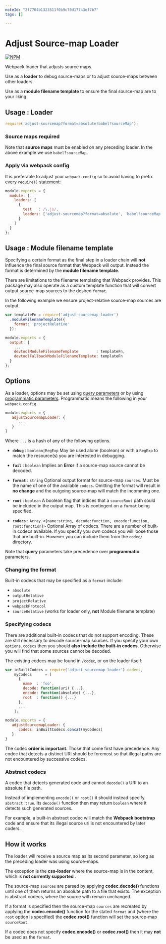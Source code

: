 ```yaml
---
noteId: "2f7704b1323511f0b9c70d17743ef7b7"
tags: []

---
```


# Adjust Source-map Loader

[![NPM](https://nodei.co/npm/adjust-sourcemap-loader.png)](http://github.com/bholloway/adjust-sourcemap-loader)

Webpack loader that adjusts source maps.

Use as a **loader** to debug source-maps or to adjust source-maps between other loaders.

Use as a **module filename template** to ensure the final source-map are to your liking.

## Usage : Loader

``` javascript
require('adjust-sourcemap?format=absolute!babel?sourceMap');
```

### Source maps required

Note that **source maps** must be enabled on any preceding loader. In the above example we use `babel?sourceMap`.

### Apply via webpack config

It is preferable to adjust your `webpack.config` so to avoid having to prefix every `require()` statement:

``` javascript
module.exports = {
  module: {
    loaders: [
      {
        test   : /\.js/,
        loaders: ['adjust-sourcemap?format=absolute', 'babel?sourceMap']
      }
    ]
  }
};
```

## Usage : Module filename template

Specifying a certain format as the final step in a loader chain will **not** influence the final source format that Webpack will output. Instead the format is determined by the **module filename template**.

There are limitations to the filename templating that Webpack provides. This package may also operate as a custom template function that will convert output source-map sources to the desired `format`.

In the following example we ensure project-relative source-map sources are output.

```javascript
var templateFn = require('adjust-sourcemap-loader')
  .moduleFilenameTemplate({
    format: 'projectRelative'
  });

module.exports = {
  output: {
    ...
    devtoolModuleFilenameTemplate        : templateFn,
    devtoolFallbackModuleFilenameTemplate: templateFn
  }
};
```

## Options

As a loader, options may be set using [query parameters](https://webpack.github.io/docs/using-loaders.html#query-parameters) or by using [programmatic parameters](https://webpack.github.io/docs/how-to-write-a-loader.html#programmable-objects-as-query-option). Programmatic means the following in your `webpack.config`.

```javascript
module.exports = {
   adjustSourcemapLoader: {
      ...
   }
}
```

Where `...` is a hash of any of the following options.

* **`debug`** : `boolean|RegExp` May be used alone (boolean) or with a `RegExp` to match the resource(s) you are interested in debugging.

* **`fail`** : `boolean` Implies an **Error** if a source-map source cannot be decoded.

* **`format`** : `string` Optional output format for source-map `sources`. Must be the name of one of the available `codecs`. Omitting the format will result in **no change** and the outgoing source-map will match the incomming one.

* **`root`** : `boolean` A boolean flag that indices that a `sourceRoot` path sould be included in the output map. This is contingent on a `format` being specified.

* **`codecs`** : `Array.<{name:string, decode:function, encode:function, root:function}>` Optional Array of codecs. There are a number of built-in codecs available. If you specify you own codecs you will loose those that are built-in. However you can include them from the `codec/` directory.

Note that **query** parameters take precedence over **programmatic** parameters.

### Changing the format

Built-in codecs that may be specified as a `format` include:

* `absolute`
* `outputRelative`
* `projectRelative`
* `webpackProtocol`
* `sourceRelative` (works for loader only, **not** Module filename template)

### Specifying codecs

There are additional built-in codecs that do not support encoding. These are still necessary to decode source-map sources. If you specify your own `options.codecs` then you should **also include the built-in codecs**. Otherwise you will find that some sources cannot be decoded.

The existing codecs may be found in `/codec`, or on the loader itself:

```javascript
var inBuiltCodecs = require('adjust-sourcemap-loader').codecs,
    myCodecs      = [
      {
        name  : 'foo',
        decode: function(uri) {...},
        encode: function(absolute) {...},
        root  : function() {...}
      },
      ...
    ];

module.exports = {
   adjustSourcemapLoader: {
      codecs: inBuiltCodecs.concat(myCodecs)
   }
}
```

The codec **order is important**. Those that come first have precedence. Any codec that detects a distinct URI should be foremost so that illegal paths are not encountered by successive codecs.

### Abstract codecs

A codec that detects generated code and cannot `decode()` a URI to an absolute file path.

Instead of implementing `encode()` or `root()` it should instead specify `abstract:true`. Its `decode()` function then may return `boolean` where it detects such generated sources.

For example, a built-in abstract codec will match the **Webpack bootstrap** code and ensure that its illegal source uri is not encountered by later coders.

## How it works

The loader will receive a source map as its second parameter, so long as the preceding loader was using source-maps.

The exception is the **css-loader** where the source-map is in the content, which is **not currently supported** .

The source-map `sources` are parsed by applying **codec.decode()** functions until one of them returns an absolute path to a file that exists. The exception is abstract codecs, where the source with remain unchanged.

If a format is specified then the source-map `sources` are recreated by applying the **codec.encode()** function for the stated `format` and (where the `root` option is specified) the **codec.root()** function will set the source-map `sourceRoot`.

If a codec does not specify **codec.encode()** or **codec.root()** then it may **not** be used as the `format`.

